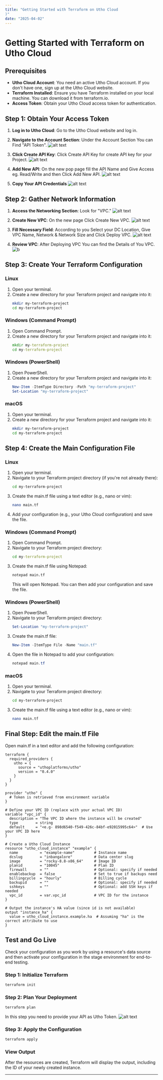 ```yaml
---
title: "Getting Started with Terraform on Utho Cloud
)"
date: "2025-04-02"
---
```

# Getting Started with Terraform on Utho Cloud

## Prerequisites
- **Utho Cloud Account**: You need an active Utho Cloud account. If you don't have one, sign up at the Utho Cloud website.
- **Terraform Installed**: Ensure you have Terraform installed on your local machine. You can download it from terraform.io.
- **Access Token**: Obtain your Utho Cloud access token for authentication.

## Step 1: Obtain Your Access Token
1. **Log in to Utho Cloud**: Go to the Utho Cloud website and log in.
2. **Navigate to the Account Section**: Under the Account Section You can Find "API Token".
![alt text](images/satyajit-1.jpg)

3. **Click Create API Key**: Click Create API Key for create API key for your Project.
![alt text](images/satyahit-2.jpg)

4. **Add New API**: On the new pop page fill the API Name and Give Access eg. Read/Write and then Click Add New API.
![alt text](images/satyajit-3.jpg)

5. **Copy Your API Credentials**
![alt text](images/satyajit-4.jpg)


## Step 2: Gather Network Information
1. **Access the Networking Section**: Look for "VPC."
![alt text](images/satyajit-5.jpg)

2. **Create New VPC**: On the new page Click Create New VPC.
![alt text](images/satyajit-6.jpg)

3. **Fill Necessary Field**: According to you Select your DC Location, Give VPC Name, Network & Network Size and Click Deploy VPC.
![alt text](images/satyajit-7.jpg)


4. **Review VPC**: After Deploying VPC You can find the Details of You VPC.
![ b](images/satyajit-8.jpg)


## Step 3: Create Your Terraform Configuration

### Linux
1. Open your terminal.
2. Create a new directory for your Terraform project and navigate into it:
   ```bash
   mkdir my-terraform-project
   cd my-terraform-project
   ```

### Windows (Command Prompt)
1. Open Command Prompt.
2. Create a new directory for your Terraform project and navigate into it:
   ```cmd
   mkdir my-terraform-project
   cd my-terraform-project
   ```

### Windows (PowerShell)
1. Open PowerShell.
2. Create a new directory for your Terraform project and navigate into it:
   ```powershell
   New-Item -ItemType Directory -Path "my-terraform-project"
   Set-Location "my-terraform-project"
   ```

### macOS
1. Open your terminal.
2. Create a new directory for your Terraform project and navigate into it:
   ```bash
   mkdir my-terraform-project
   cd my-terraform-project
   ```

## Step 4: Create the Main Configuration File

### Linux
1. Open your terminal.
2. Navigate to your Terraform project directory (if you're not already there):
   ```bash
   cd my-terraform-project
   ```
3. Create the main.tf file using a text editor (e.g., nano or vim):
   ```bash
   nano main.tf
   ```
4. Add your configuration (e.g., your Utho Cloud configuration) and save the file.

### Windows (Command Prompt)
1. Open Command Prompt.
2. Navigate to your Terraform project directory:
   ```cmd
   cd my-terraform-project
   ```
3. Create the main.tf file using Notepad:
   ```cmd
   notepad main.tf
   ```
   This will open Notepad. You can then add your configuration and save the file.

### Windows (PowerShell)
1. Open PowerShell.
2. Navigate to your Terraform project directory:
   ```powershell
   Set-Location "my-terraform-project"
   ```
3. Create the main.tf file:
   ```powershell
   New-Item -ItemType File -Name "main.tf"
   ```
4. Open the file in Notepad to add your configuration:
   ```powershell
   notepad main.tf
   ```

### macOS
1. Open your terminal.
2. Navigate to your Terraform project directory:
   ```bash
   cd my-terraform-project
   ```
3. Create the main.tf file using a text editor (e.g., nano or vim):
   ```bash
   nano main.tf
   ```

## Final Step: Edit the main.tf File

Open main.tf in a text editor and add the following configuration:

```hcl
terraform {
  required_providers {
    utho = {
      source = "uthoplatforms/utho"
      version = "0.4.0"
    }
  }
}

provider "utho" {
  # Token is retrieved from environment variable
}

# Define your VPC ID (replace with your actual VPC ID)
variable "vpc_id" {
  description = "The VPC ID where the instance will be created"
  type        = string
  default     = "<e.g- 898d6540-f549-426c-84bf-e92015995c64>"  # Use your VPC ID here
}

# Create a Utho Cloud Instance
resource "utho_cloud_instance" "example" {
  name          = "example-name"         # Instance name
  dcslug        = "inbangalore"          # Data center slug
  image         = "rocky-8.8-x86_64"     # Image ID
  planid        = "10045"                # Plan ID
  firewall      = ""                     # Optional: specify if needed
  enablebackup  = false                  # Set to true if backups need
  billingcycle  = "hourly"               # Billing cycle
  backupid      = ""                     # Optional: specify if needed
  sshkeys       = ""                     # Optional: add SSH keys if needed
  vpc_id        = var.vpc_id             # VPC ID for the instance
}

# Output the instance's HA value (since id is not available)
output "instance_ha" {
  value = utho_cloud_instance.example.ha  # Assuming "ha" is the correct attribute to use
}
```

## Test and Go Live

Check your configuration as you work by using a resource's data source and then activate your configuration in the stage environment for end-to-end testing.

### Step 1: Initialize Terraform
```bash
terraform init
```

### Step 2: Plan Your Deployment
```bash
terraform plan
```

In this step you need to provide your API as Utho Token.
![alt text](images/satyajit-9.jpg)


### Step 3: Apply the Configuration
```bash
terraform apply
```

### View Output
After the resources are created, Terraform will display the output, including the ID of your newly created instance.

---

